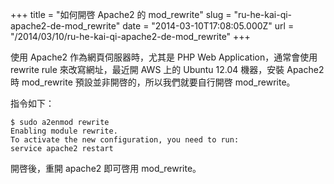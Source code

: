+++
title = "如何開啓 Apache2 的 mod_rewrite"
slug = "ru-he-kai-qi-apache2-de-mod_rewrite"
date = "2014-03-10T17:08:05.000Z"
url = "/2014/03/10/ru-he-kai-qi-apache2-de-mod_rewrite"
+++

使用 Apache2 作為網頁伺服器時，尤其是 PHP Web Application，通常會使用 rewrite rule 來改寫網址，最近開 AWS 上的 Ubuntu 12.04 機器，安裝 Apache2 時 mod_rewrite 預設並非開啓的，所以我們就要自行開啓 mod_rewrite。

指令如下：

    $ sudo a2enmod rewrite
    Enabling module rewrite.
    To activate the new configuration, you need to run:
    service apache2 restart 

開啓後，重開 apache2 即可啓用 mod_rewrite。